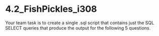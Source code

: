 # 4.2_FishPickles_i308
Your team task is to create a single .sql script that contains just the SQL SELECT queries that produce the output for the following 5 questions.
